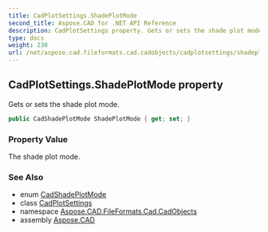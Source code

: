 ```yaml
---
title: CadPlotSettings.ShadePlotMode
second_title: Aspose.CAD for .NET API Reference
description: CadPlotSettings property. Gets or sets the shade plot mode
type: docs
weight: 230
url: /net/aspose.cad.fileformats.cad.cadobjects/cadplotsettings/shadeplotmode/
---
```

## CadPlotSettings.ShadePlotMode property

Gets or sets the shade plot mode.

```csharp
public CadShadePlotMode ShadePlotMode { get; set; }
```

### Property Value

The shade plot mode.

### See Also

* enum [CadShadePlotMode](../../../aspose.cad.fileformats.cad.cadconsts/cadshadeplotmode/)
* class [CadPlotSettings](../)
* namespace [Aspose.CAD.FileFormats.Cad.CadObjects](../../cadplotsettings/)
* assembly [Aspose.CAD](../../../)


